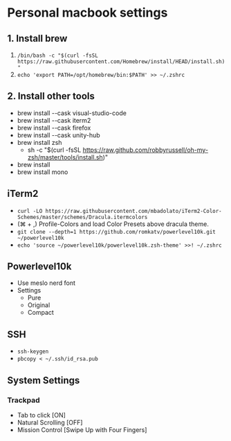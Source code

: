 # Personal macbook settings

## 1. Install brew
1. `/bin/bash -c "$(curl -fsSL https://raw.githubusercontent.com/Homebrew/install/HEAD/install.sh)"`
2. `echo 'export PATH=/opt/homebrew/bin:$PATH' >> ~/.zshrc`

## 2. Install other tools
- brew install --cask visual-studio-code
- brew install --cask iterm2
- brew install --cask firefox
- brew install --cask unity-hub
- brew install zsh
  - sh -c "$(curl -fsSL https://raw.github.com/robbyrussell/oh-my-zsh/master/tools/install.sh)"
- brew install 
- brew install mono

## iTerm2
- `curl -LO https://raw.githubusercontent.com/mbadolato/iTerm2-Color-Schemes/master/schemes/Dracula.itermcolors`
- (⌘ + ,) Profile-Colors and load Color Presets above dracula theme.
- `git clone --depth=1 https://github.com/romkatv/powerlevel10k.git ~/powerlevel10k`
- `echo 'source ~/powerlevel10k/powerlevel10k.zsh-theme' >>! ~/.zshrc`

## Powerlevel10k
- Use meslo nerd font
- Settings
  - Pure
  - Original
  - Compact

## SSH
- `ssh-keygen`
- `pbcopy < ~/.ssh/id_rsa.pub`

## System Settings
### Trackpad
- Tab to click [ON]
- Natural Scrolling [OFF]
- Mission Control [Swipe Up with Four Fingers]

